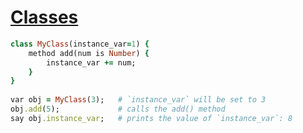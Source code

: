 [1]: http://rosettacode.org/wiki/Classes

# [Classes][1]

```ruby
class MyClass(instance_var=1) {
    method add(num is Number) {
        instance_var += num;
    }
}
 
var obj = MyClass(3);   # `instance_var` will be set to 3
obj.add(5);             # calls the add() method
say obj.instance_var;   # prints the value of `instance_var`: 8
```